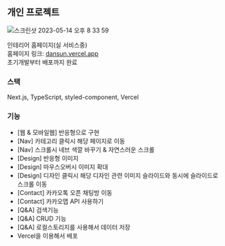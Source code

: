 ## 개인 프로젝트

![스크린샷 2023-05-14 오후 8 33 59](https://github.com/suminllll/Dansun_nextjs/assets/79704928/02a7430b-1d65-499f-83fa-d937a1c08342)


인테리어 홈페이지(실 서비스중)<br/>
홈페이지 링크: [dansun.vercel.app](https://dansun.vercel.app/)<br/>
초기개발부터 배포까지 완료

### 스택
Next.js, TypeScript, styled-component, Vercel

### 기능
- [웹 & 모바일웹] 반응형으로 구현
- [Nav] 카테고리 클릭시 해당 페이지로 이동 
- [Nav] 스크롤시 네브 색깔 바꾸기 & 자연스러운 스크롤 
- [Design] 반응형 이미지 
- [Design] 마우스오버시 이미지 확대 
- [Design] 디자인 클릭시 해당 디자인 관련 이미지 슬라이드와 동시에 슬라이드로 스크롤 이동
- [Contact] 카카오톡 오픈 채팅방 이동
- [Contact] 카카오맵 API 사용하기
- [Q&A] 검색기능
- [Q&A] CRUD 기능
- [Q&A] 로컬스토리지를 사용해서 데이터 저장
- Vercel을 이용해서 배포
